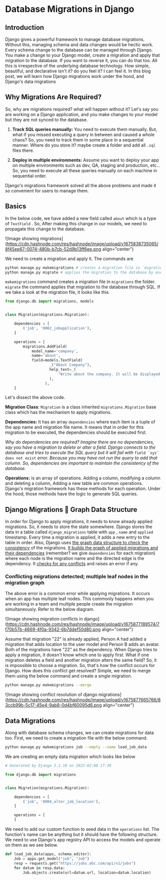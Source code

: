 # Database Migrations in Django

## Introduction

Django gives a powerful framework to manage database migrations. Without this, managing schema and data changes would be hectic work. Every schema change to the database can be managed through Django. You make a change to your Django model, create a migration and apply that migration to the database. If you want to reverse it, you can do that too. All this is irrespective of the underlying database technology. How simple, beautiful, and declarative isn't it? do you feel it? I can feel it. In this blog post, we will learn how Django migrations work under the hood, and Django's data migrations

## Why Migrations Are Required?

So, why are migrations required? what will happen without it? Let's say you are working on a Django application, and you make changes to your model but they are not synced to the database.

1. **Track SQL queries manually:** You need to execute them manually. But, what if you missed executing a query in between and caused a whole chaos? So, you need to track them in some place in a sequential manner. Where do you store it? maybe create a folder and add all `.sql` files there.
    
2. **Deploy in multiple environments:** Assume you want to deploy your app on multiple environments such as dev, QA, staging and production, etc... So, you need to execute all these queries manually on each machine in sequential order.
    

Django's migrations framework solved all the above problems and made it so convenient for users to manage them.

## Basics

In the below code, we have added a new field called `about` which is a type of `TextField` . So, After making this change in our models, we need to propagate this change to the database.

![Image showing migrations](https://cdn.hashnode.com/res/hashnode/image/upload/v1675838735065/8f45ee67-0074-480b-b7cb-52d9b13ff6ee.png align="center")

We need to create a migration and apply it. The commands are

```bash
python manage.py makemigrations # creates a migration file in `migrations` folder
python manage.py migrate # applies the migration to the database by exeucting SQL query
```

`makemigrations` command creates a migration file in `migrations` the folder. `migrate` the command applies that migration to the database through SQL. If we take a look at the migration file, it looks like this

```python
from django.db import migrations, models


class Migration(migrations.Migration):

    dependencies = [
        ('job', '0002_jobapplication'),
    ]

    operations = [
        migrations.AddField(
            model_name='company',
            name='about',
            field=models.TextField(
                    _("About Company"),
                    help_text=_(
                        "Write about the company. It will be displayed on the web page to the users."
                    ),
                  ),
    ]
```

Let's dissect the above code.

**Migration Class**: `Migration` is a class inherited `migrations.Migration` base class which has the mechanism to apply migrations.

**Dependencies:** It has an array `dependencies` where each item is a tuple of the app name and migration file name. It means that in order for this migration to be executed, the dependencies should be executed first.

*Why do dependencies are required? Imagine there are no dependencies, say you have a migration to delete or alter a field. Django connects to the database and tries to execute the SQL query but it will fail with* ``field `xyz` does not exist`` *error. Because you may have not run the query to add that column. So, dependencies are important to maintain the consistency of the database.*

**Operations:** is an array of operations. Adding a column, modifying a column and deleting a column, Adding a new table are common operations. Django's migration framework has these methods for each operation. Under the hood, those methods have the logic to generate SQL queries.

## Django Migrations 🤝 Graph Data Structure

In order for Django to apply migrations, it needs to know already applied migrations. So, it needs to store the state somewhere. Django stores the data in a table called `django_migrations` table with `app` , `name` and `applied` timestamp. Every time a migration is applied, it adds a new entry to the table in order. Also, Django uses [the graph data structure to check the consistency](https://sourcegraph.com/github.com/django/django@69069a443a906dd4060a8047e683657d40b4c383/-/blob/django/db/migrations/loader.py?L307) of the migrations. [It builds the graph of applied migrations and their dependencies](https://sourcegraph.com/github.com/django/django@69069a443a906dd4060a8047e683657d40b4c383/-/blob/django/db/migrations/loader.py?L222) (remember? we give `dependencies` for each migration) where each node is the migration name and the directed edge is the dependency. It [checks for any conflicts](https://sourcegraph.com/github.com/django/django@69069a4/-/blob/django/db/migrations/loader.py?L338&subtree=true) and raises an error if any.

### Conflicting migrations detected; multiple leaf nodes in the migration graph

The above error is a common error while applying migrations. It occurs when an app has multiple leaf nodes. This commonly happens when you are working in a team and multiple people create the migration simultaneously. Refer to the below diagram.

![Image showing migration conflicts in django](https://cdn.hashnode.com/res/hashnode/image/upload/v1675877189574/7f70b57b-4669-4f0a-9342-6b7ddef50d80.png align="center")

Assume that migration "22" is already applied, Person A had added a migration that adds location to the user model and Person B adds an avatar. Both of the migrations have "22" as the dependency. When Django tries to apply a migration, it doesn't know which one to apply first. What if one migration deletes a field and another migration alters the same field? So, it is impossible to choose a migration. So, that's how the conflict occurs for Django. How does this conflict get resolved? Simple, we need to merge them using the below command and create a single migration.

```bash
python manage.py makemigrations --merge
```

![Image showing conflict resolution of django migrations](https://cdn.hashnode.com/res/hashnode/image/upload/v1675877665766/83ccb99b-5c17-45e4-9ab8-0d4bf60095d6.png align="center")

## Data Migrations

Along with database schema changes, we can create migrations for data too. First, we need to create a migration file with the below command.

```bash
python manage.py makemigrations job --empty --name load_job_data
```

We are creating an empty data migration which looks like below

```python
# Generated by Django 3.2.10 on 2023-02-08 17:39

from django.db import migrations


class Migration(migrations.Migration):

    dependencies = [
        ('job', '0004_alter_job_location'),
    ]

    operations = [
    ]
```

We need to add our custom function to seed data in the `operations` list. The function's name can be anything but it should have the following structure. We need to use Django's app registry API to access the models and operate on them as we see below.

```python
def load_job_data(apps, schema_editor):
    Job = apps.get_model("job", "Job")
    resp = requests.get("https://jobs.abc.com/api/v1/jobs")
    for datum in resp.data:
        Job.objects.create(url=datum.url, location=datum.location)
```